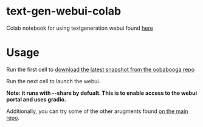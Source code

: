 # text-gen-webui-colab
Colab notebook for using textgeneration webui found [here](https://github.com/oobabooga/text-generation-webui/)


# Usage 

Run the first cell to [download the latest snapshot from the oobabooga repo](https://github.com/oobabooga/text-generation-webui/)

Run the next cell to launch the webui. 

**Note: it runs with --share by defualt. This is to enable access to the webui portal and uses gradio.**

Additionally, you can try some of the other arugments found [on the main repo](https://github.com/oobabooga/text-generation-webui/). 
